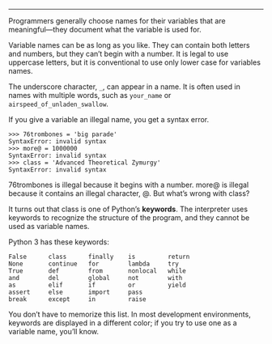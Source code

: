 __________

Programmers generally choose names for their variables that are meaningful—they document what the variable is used for.

Variable names can be as long as you like. They can contain both letters and numbers, but they can’t begin with a number. It is legal to use uppercase letters, but it is conventional to use only lower case for variables names.

The underscore character, `_`, can appear in a name. It is often used in names with multiple words, such as `your_name` or `airspeed_of_unladen_swallow`.

If you give a variable an illegal name, you get a syntax error. 

    >>> 76trombones = 'big parade'
    SyntaxError: invalid syntax
    >>> more@ = 1000000
    SyntaxError: invalid syntax
    >>> class = 'Advanced Theoretical Zymurgy'
    SyntaxError: invalid syntax
    
<span>76trombones</span> is illegal because it begins with a number. <span>more@</span> is illegal because it contains an illegal character, <span>@</span>. But what’s wrong with <span>class</span>?

It turns out that <span>class</span> is one of Python’s <span>**keywords**</span>. The interpreter uses keywords to recognize the structure of the program, and they cannot be used as variable names.

Python 3 has these keywords:

    False      class      finally    is         return
    None       continue   for        lambda     try
    True       def        from       nonlocal   while
    and        del        global     not        with
    as         elif       if         or         yield
    assert     else       import     pass
    break      except     in         raise

You don’t have to memorize this list. In most development environments, keywords are displayed in a different color; if you try to use one as a variable name, you’ll know.

